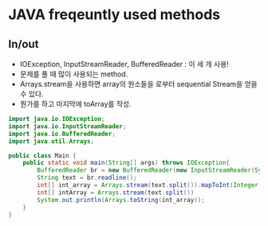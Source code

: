 # JAVA freqeuntly used methods
## In/out
- IOException, InputStreamReader, BufferedReader : 이 세 개 사용!
- 문제를 풀 때 많이 사용되는 method.
- Arrays.stream을 사용하면 array의 원소들을 로부터 sequential Stream을 얻을 수 있다.
- 뭔가를 하고 마지막에 toArray를 작성.
```java
import java.io.IOException;
import java.io.InputStreamReader;
import java.io.BufferedReader;
import java.util.Arrays;

public class Main {
    public static void main(String[] args) throws IOException{
        BufferedReader br = new BufferedReader(new InputStreamReader(System.in))
        String text = br.readline();
        int[] int_array = Arrays.stream(text.split()).mapToInt(Integer::parseInt).toArray();
        int[] intArray = Arrays.stream(text.split())
        System.out.println(Arrays.toString(int_array));
    }
}
```